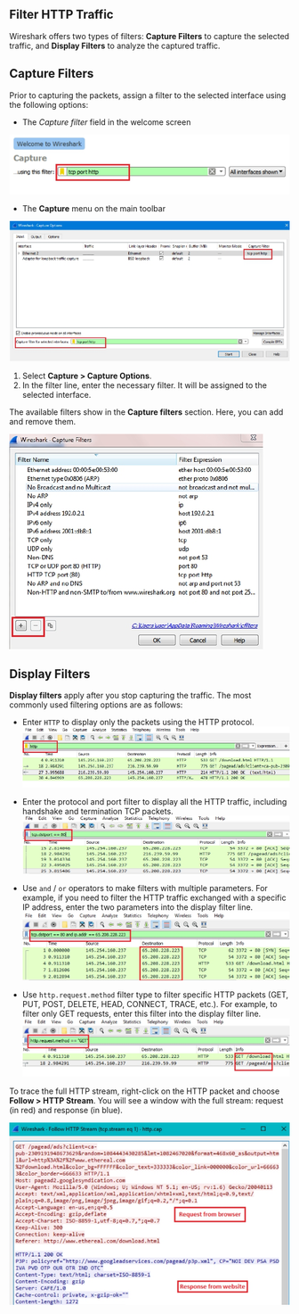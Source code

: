 ## **Filter HTTP Traffic**
Wireshark offers two types of filters: **Capture Filters** to capture the selected traffic, and **Display Filters** to analyze the captured traffic.

## Capture Filters
Prior to capturing the packets, assign a filter to the selected interface using the following options:
- The *Capture filter* field in the welcome screen

![capture filter field](/media/5-capture-filters.jpg)

- The **Capture** menu on the main toolbar

![capture menu](/media/6-capture-options.jpg)

1. Select **Capture > Capture Options**.
2. In the filter line, enter the necessary filter. It will be assigned to the selected interface.

The available filters show in the **Capture filters** section. Here, you can add and remove them.

![list of filters](/media/7-add-remove-filters.jpg)

## Display Filters
**Display filters** apply after you stop capturing the traffic. The most commonly used filtering options are as follows:
- Enter `HTTP` to display only the packets using the HTTP protocol.
![filtering option 1](/media/8-display-filters-case1.jpg)

- Enter the protocol and port filter to display all the HTTP traffic, including handshake and termination TCP packets.
![filtering option 2](/media/9-display-filters-case2.jpg)

- Use `and` / `or` operators to make filters with multiple parameters. For example, if you need to filter the HTTP traffic exchanged with a specific IP address, enter the two parameters into the display filter line.
![filtering option 3](/media/10-display-filters-case3.jpg)

- Use `http.request.method` filter type to filter specific HTTP packets (GET, PUT, POST, DELETE, HEAD, CONNECT, TRACE, etc.). For example, to filter only GET requests, enter this filter into the display filter line.
![filtering option 4](/media/11-display-filters-case4.jpg)

To trace the full HTTP stream, right-click on the HTTP packet and choose **Follow > HTTP Stream**. You will see a window with the full stream: request (in red) and response (in blue).

![full HTTP stream](/media/12-stream-outcome.jpg)